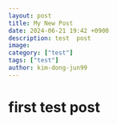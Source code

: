 ```yaml
---
layout: post
title: My New Post
date: 2024-06-21 19:42 +0900
description: test  post
image:
category: ["test"]
tags: ["test"]
author: kim-dong-jun99
---
```

# first test post
